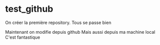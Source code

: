 # test_github
On créer la première repository.
Tous se passe bien

Maintenant on modifie depuis github
Mais aussi depuis ma machine local
C'est fantastique
